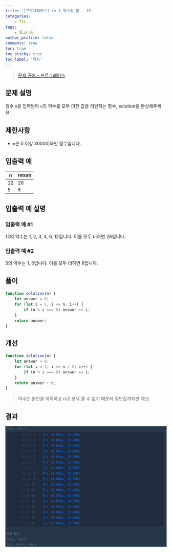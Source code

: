 ```yaml
---
title: '[프로그래머스] Lv.1 약수의 합 - JS'
categories:
    - TIL
tags:
    - 알고리즘
author_profile: false
comments: true
toc: true
toc_sticky: true
toc_label: '목차'
---
```


>[문제 출처 - 프로그래머스](https://school.programmers.co.kr/learn/courses/30/lessons/12928)

## 문제 설명
정수 `n`을 입력받아 `n`의 약수를 모두 더한 값을 리턴하는 함수, solution을 완성해주세요.

## 제한사항
* `n`은 0 이상 3000이하인 정수입니다.

## 입출력 예

| n  | return |
|----|--------|
| 12 | 28     |
| 5  | 6      |

## 입출력 예 설명
### 입출력 예 #1
12의 약수는 1, 2, 3, 4, 6, 12입니다. 이를 모두 더하면 28입니다.

### 입출력 예 #2
5의 약수는 1, 5입니다. 이를 모두 더하면 6입니다.

## 풀이
```javascript
function solution(n) {
    let answer = 0;
    for (let i = 1; i <= n; i++) {
        if (n % i === 0) answer += i;
    }
    return answer;
}
```

## 개선
```javascript
function solution(n) {
    let answer = 0;
    for (let i = 1; i <= n / 2; i++) {
        if (n % i === 0) answer += i;
    }
    return answer + n;
}
```
> 약수는 본인을 제외하고 n/2 보다 클 수 없기 때문에 절반값까지만 체크

## 결과
![result](/assets/images/2023/08-21/algorithm-3-result.png)